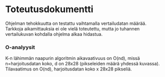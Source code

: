 # Toteutusdokumentti

Ohjelman tehokkuutta on testattu vaihtamalla vertailudatan määrää. Tarkkoja aikamittauksia ei ole vielä toteutettu, mutta jo tuhannen vertailukuvan kohdalla ohjelma alkaa hidastua.

### O-analyysit

K-n lähimmän naapurin algoritmin aikavaativuus on O(nd), missä n=harjoitusdatan koko, d on 28x28 (pikseleiden määrä yhdessä kuvassa).
Tilavaatimus on O(nd), harjoitusdatan koko x 28x28 pikseliä.
